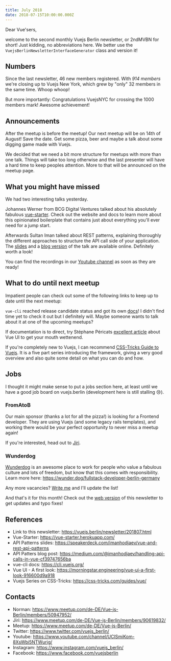 ```yaml
---
title: July 2018
date: 2018-07-15T10:00:00.000Z
---
```


Dear Vue'sers,

welcome to the second monthly Vuejs Berlin newsletter, or 2ndMVBN for short! Just kidding, no abbreviations here. We better use the `VuejsBerlinNewsletterInterfaceGenerator` class and version it!

Numbers
-------

Since the last newsletter, 46 new members registered. With *914 members* we're closing up to Vuejs New York, which grew by "only" 32 members in the same time. Whoop whoop!

But more importantly: Congratulations VuejsNYC for crossing the 1000 members mark! Awesome achievement!

Announcements
-------------

After the meetup is before the meetup! Our next meetup will be on 14th of August! Save the date. Get some pizza, beer and maybe a talk about some digging game made with Vuejs.

We decided that we need a bit more structure for meetups with more than one talk. Things will take too long otherwise and the last presenter will have a hard time to keep peoples attention. More to that will be announced on the meetup page.

What you might have missed
--------------------------

We had two interesting talks yesterday.

Johannes Werner from BCG Digital Ventures talked about his absolutely fabulous [vue-starter](https://vue-starter.herokuapp.com/). Check out the website and docs to learn more about this opinionated boilerplate that contains just about everything you'll ever need for a jump start.

Afterwards Sultan Iman talked about REST patterns, explaining thoroughly the different approaches to structure the API call side of your application. The [slides](https://speakerdeck.com/imanhodjaev/vue-and-rest-api-patterns) and a [blog version](https://medium.com/@imanhodjaev/handling-api-calls-in-vue-cf39747656ba) of the talk are available online. Definitely worth a look!

You can find the recordings in our [Youtube channel](https://www.youtube.com/channel/UClSmiKom-8XsWbi5NTWurjg/videos) as soon as they are ready!

What to do until next meetup
----------------------------

Impatient people can check out some of the following links to keep up to date until the next meetup:

`vue-cli` reached release candidate status and got its own [docs](https://cli.vuejs.org/)! I didn't find time yet to check it out but I definitely will. Maybe someone wants to talk about it at one of the upcoming meetups?

If documentation is to direct, try Stéphane Péricats [excellent article](https://morningstar.engineering/vue-ui-a-first-look-916600d9a918) about Vue UI to get your mouth wettenend.

If you're completely new to Vuejs, I can recommend [CSS-Tricks Guide to Vuejs](https://css-tricks.com/guides/vue/). It is a five part series introducing the framework, giving a very good overview and also quite some detail on what you can do and how.

Jobs
----

I thought it might make sense to put a jobs section here, at least until we have a good job board on vuejs.berlin (development here is still stalling 😢).

### FromAtoB

Our main sponsor (thanks a lot for all the pizza!) is looking for a  Frontend developer. They are using Vuejs (and some legacy rails templates), and working there would be your perfect opportunity to never miss a meetup again!

If you're interested, head out to [Jiri](https://www.meetup.com/de-DE/Vue-js-Berlin/members/90619832/).

### Wunderdog

[Wunderdog](https://wunder.dog) is an awesome place to work for people who value a fabulous culture and lots of freedom, but know that this comes with responsibility. Learn more here: https://wunder.dog/fullstack-developer-berlin-germany


Any more vacancies? [Write me](https://www.meetup.com/de-DE/Vue-js-Berlin/members/50947952/) and I'll update the list!


And that's it for this month! Check out the [web version](https://vuejs.berlin/newsletter/201807.html) of this newsletter to get updates and typo fixes!


References
----------

* Link to this newsletter: https://vuejs.berlin/newsletter/201807.html
* Vue-Starter: https://vue-starter.herokuapp.com/
* API Patterns slides: https://speakerdeck.com/imanhodjaev/vue-and-rest-api-patterns
* API Patters blog post: https://medium.com/@imanhodjaev/handling-api-calls-in-vue-cf39747656ba
* vue-cli docs: https://cli.vuejs.org/
* Vue UI - A first look: https://morningstar.engineering/vue-ui-a-first-look-916600d9a918
* Vuejs Series on CSS-Tricks: https://css-tricks.com/guides/vue/

Contacts
--------
* Norman: https://www.meetup.com/de-DE/Vue-js-Berlin/members/50947952/
* Jiri: https://www.meetup.com/de-DE/Vue-js-Berlin/members/90619832/
* Meetup: https://www.meetup.com/de-DE/Vue-js-Berlin/
* Twitter: https://www.twitter.com/vuejs_berlin/
* Youtube: https://www.youtube.com/channel/UClSmiKom-8XsWbi5NTWurjg/
* Instagram: https://www.instagram.com/vuejs_berlin/
* Facebook: https://www.facebook.com/vuejsberlin
